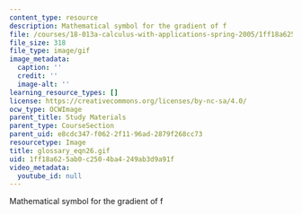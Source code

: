 ```yaml
---
content_type: resource
description: Mathematical symbol for the gradient of f
file: /courses/18-013a-calculus-with-applications-spring-2005/1ff18a625ab0c2504ba4249ab3d9a91f_glossary_eqn26.gif
file_size: 318
file_type: image/gif
image_metadata:
  caption: ''
  credit: ''
  image-alt: ''
learning_resource_types: []
license: https://creativecommons.org/licenses/by-nc-sa/4.0/
ocw_type: OCWImage
parent_title: Study Materials
parent_type: CourseSection
parent_uid: e8cdc347-f062-2f11-96ad-2879f268cc73
resourcetype: Image
title: glossary_eqn26.gif
uid: 1ff18a62-5ab0-c250-4ba4-249ab3d9a91f
video_metadata:
  youtube_id: null
---
```

Mathematical symbol for the gradient of f